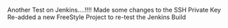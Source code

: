 Another Test on Jenkins....!!!!
Made some changes to the SSH Private Key
Re-added a new FreeStyle Project to re-test the Jenkins Build
